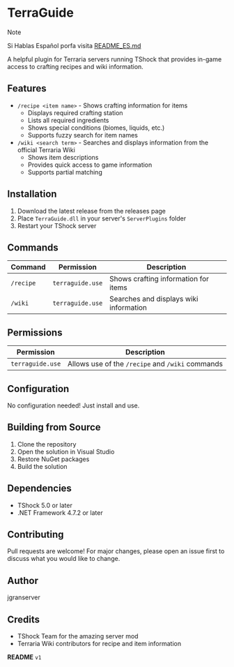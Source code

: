 # TerraGuide

> [!NOTE]
> Si Hablas Español porfa visita [README_ES.md](./README_ES.md)

A helpful plugin for Terraria servers running TShock that provides in-game access to crafting recipes and wiki information.

## Features

- `/recipe <item name>` - Shows crafting information for items
  - Displays required crafting station
  - Lists all required ingredients
  - Shows special conditions (biomes, liquids, etc.)
  - Supports fuzzy search for item names
- `/wiki <search term>` - Searches and displays information from the official Terraria Wiki
  - Shows item descriptions
  - Provides quick access to game information
  - Supports partial matching

## Installation

1. Download the latest release from the releases page
2. Place `TerraGuide.dll` in your server's `ServerPlugins` folder
3. Restart your TShock server

## Commands

| Command     | Permission         | Description                            |
| ----------- | ------------------ | -------------------------------------- |
| `/recipe` | `terraguide.use` | Shows crafting information for items   |
| `/wiki`   | `terraguide.use` | Searches and displays wiki information |

## Permissions

| Permission         | Description                                          |
| ------------------ | ---------------------------------------------------- |
| `terraguide.use` | Allows use of the `/recipe` and `/wiki` commands |

## Configuration

No configuration needed! Just install and use.

## Building from Source

1. Clone the repository
2. Open the solution in Visual Studio
3. Restore NuGet packages
4. Build the solution

## Dependencies

- TShock 5.0 or later
- .NET Framework 4.7.2 or later

## Contributing

Pull requests are welcome! For major changes, please open an issue first to discuss what you would like to change.

## Author

jgranserver

## Credits

- TShock Team for the amazing server mod
- Terraria Wiki contributors for recipe and item information

**README** `v1`

